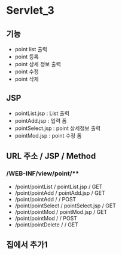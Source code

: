 # Servlet_3

## 기능 
- point list 출력
- point 등록
- point 상세 정보 출력
- point 수정
- point 삭제

## JSP
- pointList.jsp		: List 출력
- pointAdd.jsp		: 입력 폼 
- pointSelect.jsp	: point 상세정보 출력
- pointMod.jsp		: point 수정 폼


## URL 주소				/	JSP				/	Method
###	/WEB-INF/view/point/**
- /point/pointList		/	pointList.jsp	/	GET
- /point/pointAdd		/	pointAdd.jsp	/	GET
- /point/pointAdd		/					/	POST
- /point/pointSelect	/	pointSelect.jsp	/	GET
- /point/pointMod		/	pointMod.jsp	/	GET
- /point/pointMod		/					/	POST
- /point/pointDelete	/					/	GET
 

 ## 집에서 추가1
 # 

